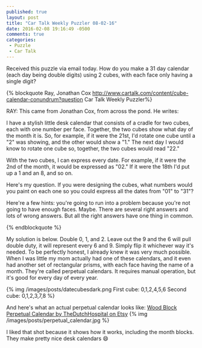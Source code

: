 ```yaml
---
published: true
layout: post
title: "Car Talk Weekly Puzzler 08-02-16"
date: 2016-02-08 19:16:49 -0500
comments: true
categories:
 - Puzzle
 - Car Talk
---
```


Received this puzzle via email today. How do you make a 31 day calendar (each day being double digits) using 2 cubes, with each face only having a single digit?

<!-- more -->

{% blockquote Ray, Jonathan Cox http://www.cartalk.com/content/cube-calendar-conundrum?question Car Talk Weekly Puzzler%}

RAY: This came from Jonathan Cox, from across the pond. He writes:

I have a stylish little desk calendar that consists of a cradle for two cubes, each with one number per face. Together, the two cubes show what day of the month it is. So, for example, if it were the 21st, I'd rotate one cube until a "2" was showing, and the other would show a "1." The next day I would know to rotate one cube so, together, the two cubes would read "22."

With the two cubes, I can express every date. For example, if it were the 2nd of the month, it would be expressed as "02." If it were the 18th I'd put up a 1 and an 8, and so on.

Here's my question. If you were designing the cubes, what numbers would you paint on each one so you could express all the dates from "01" to "31"?

Here're a few hints: you're going to run into a problem because you're not going to have enough faces. Maybe. There are several right answers and lots of wrong answers. But all the right answers have one thing in common.


{% endblockquote %}




My solution is below. Double 0, 1, and 2. Leave out the 9 and the 6 will pull double duty, it will represent every 6 and 9. Simply flip it whichever way it's needed. To be perfectly honest, I already knew it was very much possible. When I was little my mom actually had one of these calendars, and it even had another set of rectangular prisms, with each face having the name of a month. They're called perpetual calendars. It requires manual operation, but it's good for every day of every year.


{% img /images/posts/datecubesdark.png First cube: 0,1,2,4,5,6 Second cube: 0,1,2,3,7,8 %}

And here's what an actual perpetual calendar looks like:
[Wood Block Perpetual Calendar by TheDutchHospital on Etsy](https://www.etsy.com/listing/249495059/2016-calendar-wood-block-perpetual)
{% img /images/posts/perpetual_calendar.jpg %}

I liked that shot because it shows how it works, including the month blocks. They make pretty nice desk calendars :smile:
